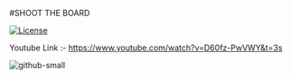 #SHOOT THE BOARD

[![License](https://img.shields.io/badge/license-Apache--2.0-blue.svg)](#license)

Youtube Link :- https://www.youtube.com/watch?v=D60fz-PwVWY&t=3s

![github-small](https://github.com/khanjan2000/IOS-AR-GAME/blob/master/img1.PNG)
